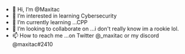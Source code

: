 - 👋 Hi, I’m @Maxitac
- 👀 I’m interested in learning Cybersecurity
- 🌱 I’m currently learning ...CPP
- 💞️ I’m looking to collaborate on ...i don't really know im a rookie lol.
- 📫 How to reach me ...on Twitter @_maxitac or my discord @maxitac#2410

<!---
Maxitac/Maxitac is a ✨ special ✨ repository because its `README.md` (this file) appears on your GitHub profile.
You can click the Preview link to take a look at your changes.
--->
